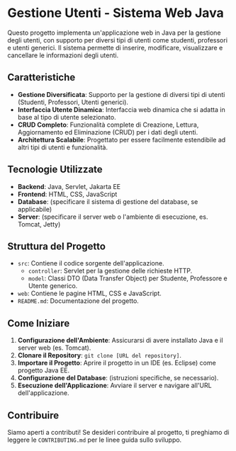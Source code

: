 # Gestione Utenti - Sistema Web Java

Questo progetto implementa un'applicazione web in Java per la gestione degli utenti, con supporto per diversi tipi di utenti come studenti, professori e utenti generici. Il sistema permette di inserire, modificare, visualizzare e cancellare le informazioni degli utenti.

## Caratteristiche

- **Gestione Diversificata**: Supporto per la gestione di diversi tipi di utenti (Studenti, Professori, Utenti generici).
- **Interfaccia Utente Dinamica**: Interfaccia web dinamica che si adatta in base al tipo di utente selezionato.
- **CRUD Completo**: Funzionalità complete di Creazione, Lettura, Aggiornamento ed Eliminazione (CRUD) per i dati degli utenti.
- **Architettura Scalabile**: Progettato per essere facilmente estendibile ad altri tipi di utenti e funzionalità.

## Tecnologie Utilizzate

- **Backend**: Java, Servlet, Jakarta EE
- **Frontend**: HTML, CSS, JavaScript
- **Database**: (specificare il sistema di gestione del database, se applicabile)
- **Server**: (specificare il server web o l'ambiente di esecuzione, es. Tomcat, Jetty)

## Struttura del Progetto

- `src`: Contiene il codice sorgente dell'applicazione.
    - `controller`: Servlet per la gestione delle richieste HTTP.
    - `model`: Classi DTO (Data Transfer Object) per Studente, Professore e Utente generico.
- `web`: Contiene le pagine HTML, CSS e JavaScript.
- `README.md`: Documentazione del progetto.

## Come Iniziare

1. **Configurazione dell'Ambiente**: Assicurarsi di avere installato Java e il server web (es. Tomcat).
2. **Clonare il Repository**: `git clone [URL del repository]`.
3. **Importare il Progetto**: Aprire il progetto in un IDE (es. Eclipse) come progetto Java EE.
4. **Configurazione del Database**: (istruzioni specifiche, se necessario).
5. **Esecuzione dell'Applicazione**: Avviare il server e navigare all'URL dell'applicazione.

## Contribuire

Siamo aperti a contributi! Se desideri contribuire al progetto, ti preghiamo di leggere le `CONTRIBUTING.md` per le linee guida sullo sviluppo.
